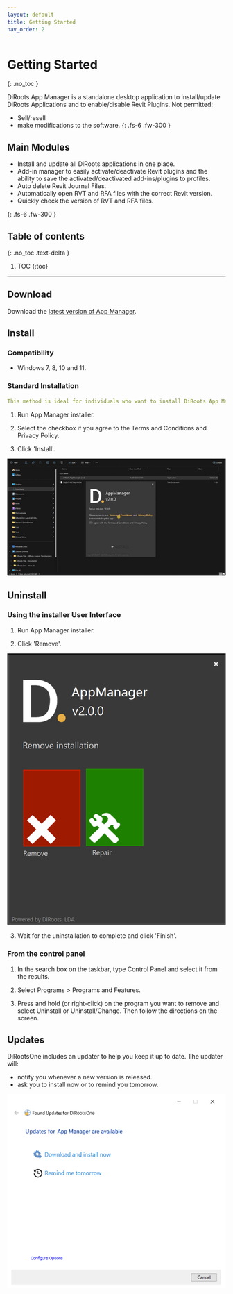 ```yaml
---
layout: default
title: Getting Started
nav_order: 2
---
```


# Getting Started
{: .no_toc }

DiRoots App Manager is a standalone desktop application to install/update DiRoots Applications and to enable/disable Revit Plugins.
Not permitted:
-	Sell/resell
-	make modifications to the software.
{: .fs-6 .fw-300 }

## Main Modules

- Install and update all DiRoots applications in one place.
- Add-in manager to easily activate/deactivate Revit plugins and the ability to save the activated/deactivated add-ins/plugins to profiles.
- Auto delete Revit Journal Files.
- Automatically open RVT and RFA files with the correct Revit version.
- Quickly check the version of RVT and RFA files.

{: .fs-6 .fw-300 }

## Table of contents
{: .no_toc .text-delta }

1. TOC
{:toc}

---

## Download

Download the [latest version of App Manager](https://diroots.com/apps/diroots-app-manager/#downloadForm).

## Install

### Compatibility
- Windows 7, 8, 10 and 11.

### Standard Installation

```yaml
This method is ideal for individuals who want to install DiRoots App Manager in one computer.
```

1. Run App Manager installer.

2. Select the checkbox if you agree to the Terms and Conditions and Privacy Policy.

3. Click 'Install'.

![App Manager Installation First Step](..\assets\images\GIFs\GettingStarted\AM-Install.gif)

## Uninstall

### Using the installer User Interface

1. Run App Manager installer.

2. Click 'Remove'.

![App Manager Uninstall](..\assets\images\GIFs\GettingStarted\AM-Unistall.png)

3. Wait for the uninstallation to complete and click 'Finish'.

### From the control panel

1. In the search box on the taskbar, type Control Panel and select it from the results.

2. Select Programs > Programs and Features.

3. Press and hold (or right-click) on the program you want to remove and select Uninstall or Uninstall/Change. Then follow the directions on the screen.

## Updates

DiRootsOne includes an updater to help you keep it up to date. 
The updater will:
- notify you whenever a new version is released.
- ask you to install now or to remind you tomorrow.

![App Manager Updater UI](../assets\images\GIFs\GettingStarted\AM-Update.png)